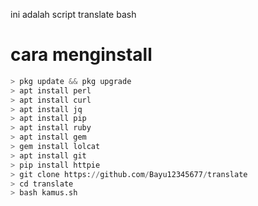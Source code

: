 ini adalah script translate bash

# cara menginstall
```python
> pkg update && pkg upgrade
> apt install perl
> apt install curl
> apt install jq
> apt install pip
> apt install ruby
> apt install gem
> gem install lolcat
> apt install git
> pip install httpie
> git clone https://github.com/Bayu12345677/translate
> cd translate
> bash kamus.sh
```

